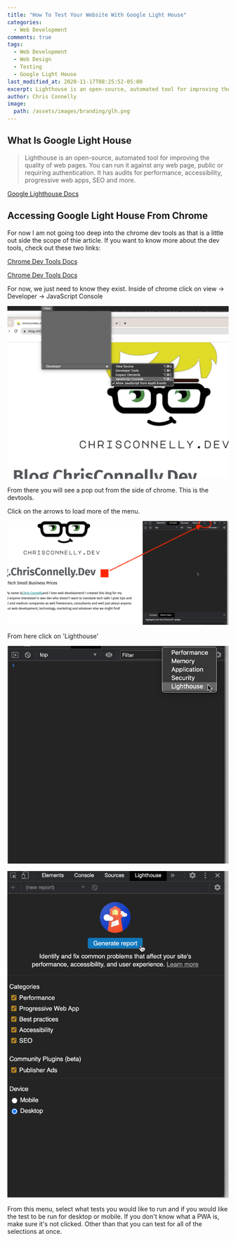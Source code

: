 ```yaml
---
title: "How To Test Your Website With Google Light House"
categories:
  - Web Development
comments: true
tags:
  - Web Development
  - Web Design
  - Testing
  - Google Light House
last_modified_at: 2020-11-17T08:25:52-05:00
excerpt: Lighthouse is an open-source, automated tool for improving the quality of web pages. You can run it against any web page, public or requiring authentication. It has audits for performance, accessibility, progressive web apps, SEO and more.
author: Chris Connelly
image:
  path: /assets/images/branding/glh.png
---
```


## What Is Google Light House

> Lighthouse is an open-source, automated tool for improving the quality of web pages. You can run it against any web page, public or requiring authentication. It has audits for performance, accessibility, progressive web apps, SEO and more.

[Google Lighthouse Docs](https://developers.google.com/web/tools/lighthouse)

## Accessing Google Light House From Chrome

For now I am not going too deep into the chrome dev tools as that is a little out side the scope of thie article. If you want to know more about the dev tools, check out these two links:

[Chrome Dev Tools Docs](https://developers.google.com/web/tools/chrome-devtools/console/javascript)

[Chrome Dev Tools Docs](https://developers.google.com/web/tools/chrome-devtools)

For now, we just need to know they exist. Inside of chrome click on view -> Developer -> JavaScript Console

![JavaScript Console](/assets/images/google-dev-tools.png)

From there you will see a pop out from the side of chrome. This is the devtools.

Click on the arrows to load more of the menu.

![JavaScript Console](/assets/images/javascript-console.png)

From here click on 'Lighthouse'

![JavaScript Console](/assets/images/google-chrome-console.png)

![JavaScript Console](/assets/images/google-light-house.png)

From this menu, select what tests you would like to run and if you would like the test to be run for desktop or mobile. If you don't know what a PWA is, make sure it's not clicked. Other than that you can test for all of the selections at once.
